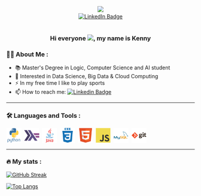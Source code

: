 <div id="header" align="center">
  
  
  <img src="https://media.giphy.com/media/3oKIPnAiaMCws8nOsE/giphy.gif" width="100"/>
  
  <div id="badges">
  <a href="https://www.linkedin.com/in/kennyfh/">
    <img src="https://img.shields.io/badge/LinkedIn-blue?style=for-the-badge&logo=linkedin&logoColor=white" alt="LinkedIn Badge"/>
  </a>
 
  </div>
  
  <img src="https://komarev.com/ghpvc/?username=kennyfh&style=flat-square&color=blue" alt=""/>
  
  <h3>
  Hi everyone
  <img src="https://media.giphy.com/media/hvRJCLFzcasrR4ia7z/giphy.gif" width="30px"/>, my name is Kenny
  </h3>
  
  </div>
  
### :man_technologist: About Me :
- :books: Master's Degree in Logic, Computer Science and AI student
- :telescope: Interested in Data Science, Big Data & Cloud Computing
- :zap: In my free time I like to play sports
- :mailbox: How to reach me: [![Linkedin Badge](https://img.shields.io/badge/-Kenny-blue?style=flat&logo=Linkedin&logoColor=white)](https://www.linkedin.com/in/kennyfh/)
  

---

### :hammer_and_wrench: Languages and Tools :
<div>
  <img src="https://github.com/devicons/devicon/blob/master/icons/python/python-original-wordmark.svg" title="Python" alt="Python" width="40" height="40"/>&nbsp;
  <img src="https://github.com/devicons/devicon/blob/master/icons/haskell/haskell-original.svg" title="Haskell" alt="Haskell" width="40" height="40"/>&nbsp;
  <img src="https://github.com/devicons/devicon/blob/master/icons/java/java-original-wordmark.svg" title="Java" alt="Java" width="40" height="40"/>&nbsp;
  <img src="https://github.com/devicons/devicon/blob/master/icons/css3/css3-plain-wordmark.svg"  title="CSS3" alt="CSS" width="40" height="40"/>&nbsp;
  <img src="https://github.com/devicons/devicon/blob/master/icons/html5/html5-original.svg" title="HTML5" alt="HTML" width="40" height="40"/>&nbsp;
  <img src="https://github.com/devicons/devicon/blob/master/icons/javascript/javascript-original.svg" title="JavaScript" alt="JavaScript" width="40" height="40"/>&nbsp;
  <img src="https://github.com/devicons/devicon/blob/master/icons/mysql/mysql-original-wordmark.svg" title="MySQL"  alt="MySQL" width="40" height="40"/>&nbsp;
  <img src="https://github.com/devicons/devicon/blob/master/icons/git/git-original-wordmark.svg" title="Git" **alt="Git" width="40" height="40"/>
</div>

---
### :fire: My stats :

[![GitHub Streak](http://github-readme-streak-stats.herokuapp.com?user=kennyfh&theme=dark&date_format=j%20M%5B%20Y%5D)](https://git.io/streak-stats)

[![Top Langs](https://github-readme-stats.vercel.app/api/top-langs/?username=kennyfh&layout=compact&theme=vision-friendly-dark)](https://github.com/anuraghazra/github-readme-stats)

